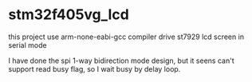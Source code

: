 # stm32f405vg_lcd

this project use arm-none-eabi-gcc compiler
drive st7929 lcd screen in serial mode

I have done the spi 1-way bidirection mode design,
but it seens can't support read busy flag,
so I wait busy by delay loop.

